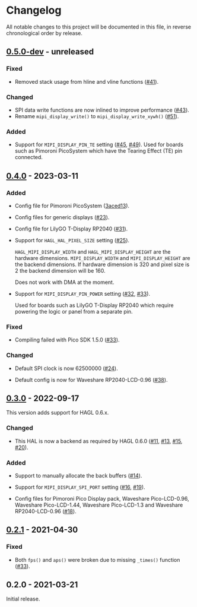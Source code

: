 # Changelog

All notable changes to this project will be documented in this file, in reverse chronological order by release.

## [0.5.0-dev](https://github.com/tuupola/hagl_pico_mipi/compare/0.4.0...master) - unreleased

### Fixed
- Removed stack usage from hline and vline functions ([#41](https://github.com/tuupola/hagl_pico_mipi/pull/41)).

### Changed

- SPI data write functions are now inlined to improve performance ([#43](https://github.com/tuupola/hagl_pico_mipi/pull/43)).
- Rename `mipi_display_write()` to `mipi_display_write_xywh()` ([#51](https://github.com/tuupola/hagl_pico_mipi/pull/51)).

### Added


- Support for `MIPI_DISPLAY_PIN_TE` setting ([#45](https://github.com/tuupola/hagl_pico_mipi/pull/45), [#49](https://github.com/tuupola/hagl_pico_mipi/pull/49)). Used for boards such as Pimoroni PicoSystem which have the Tearing Effect (TE) pin connected.

## [0.4.0](https://github.com/tuupola/hagl_pico_mipi/compare/0.3.0...0.4.0) - 2023-03-11

### Added
- Config file for Pimoroni PicoSystem ([3aced13](https://github.com/tuupola/hagl_pico_mipi/commit/3aced138b409bd26b135f5d18d08f349a39f54fe)).

- Config files for generic displays ([#23](https://github.com/tuupola/hagl_pico_mipi/pull/23)).

- Config file for LilyGO T-Display RP2040 ([#31](https://github.com/tuupola/hagl_pico_mipi/pull/31)).

- Support for `HAGL_HAL_PIXEL_SIZE` setting ([#25](https://github.com/tuupola/hagl_pico_mipi/pull/25)).

    `HAGL_MIPI_DISPLAY_WIDTH` and `HAGL_MIPI_DISPLAY_HEIGHT` are the hardware
    dimensions. `MIPI_DISPLAY_WIDTH` and `MIPI_DISPLAY_HEIGHT` are the backend dimensions. If hardware dimension is 320 and pixel size is 2 the backend dimension will be 160.

    Does not work with DMA at the moment.

- Support for `MIPI_DISPLAY_PIN_POWER` setting ([#32](https://github.com/tuupola/hagl_pico_mipi/pull/32), [#33](https://github.com/tuupola/hagl_pico_mipi/pull/33)).

    Used for boards such as LilyGO T-Display RP2040 which require powering the logic or panel from a separate pin.

### Fixed

- Compiling failed with Pico SDK 1.5.0 ([#33](https://github.com/tuupola/hagl_pico_mipi/pull/33)).

### Changed

- Default SPI clock is now 62500000 ([#24](https://github.com/tuupola/hagl_pico_mipi/pull/24)).

- Default config is now for Waveshare RP2040-LCD-0.96 ([#38](https://github.com/tuupola/hagl_pico_mipi/pull/38)).


## [0.3.0](https://github.com/tuupola/hagl_pico_mipi/compare/0.2.1...0.3.0) - 2022-09-17

This version adds support for HAGL 0.6.x.

### Changed

- This HAL is now a backend as required by HAGL 0.6.0 ([#11](https://github.com/tuupola/hagl_pico_mipi/pull/11), [#13](https://github.com/tuupola/hagl_pico_mipi/pull/13), [#15](https://github.com/tuupola/hagl_pico_mipi/pull/15), [#20](https://github.com/tuupola/hagl_pico_mipi/pull/20)).

### Added

- Support to manually allocate the back buffers ([#14](https://github.com/tuupola/hagl_pico_mipi/pull/14)).

- Support for `MIPI_DISPLAY_SPI_PORT` setting ([#16](https://github.com/tuupola/hagl_pico_mipi/pull/16), [#19](https://github.com/tuupola/hagl_pico_mipi/pull/19)).

- Config files for Pimoroni Pico Display pack, Waveshare Pico-LCD-0.96, Waveshare Pico-LCD-1.44, Waveshare Pico-LCD-1.3 and Waveshare RP2040-LCD-0.96  ([#18](https://github.com/tuupola/hagl_pico_mipi/pull/18)).

## [0.2.1](https://github.com/tuupola/hagl_pico_mipi/compare/0.2.0...0.2.1) - 2021-04-30

### Fixed
- Both `fps()` and `aps()` were broken due to missing `_times()` function ([#33](https://github.com/tuupola/hagl_pico_mipi/pull/33)).

## 0.2.0 - 2021-03-21

Initial release.
